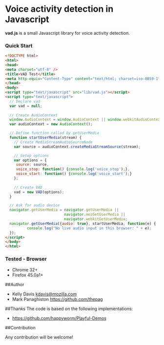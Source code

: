 # Voice activity detection in Javascript


__vad.js__ is a small Javascript library for voice activity detection.

### Quick Start

```html
<!DOCTYPE html>
<html>
<head>
<meta charset="utf-8" />
<title>VAD Test</title>
<meta http-equiv="Content-Type" content="text/html; charset=iso-8859-1" />
</head>
<body>
<script type="text/javascript" src="lib/vad.js"></script>
<script type="text/javascript">
  // Declare vad
  var vad = null;
  
  // Create AudioContext
  window.AudioContext = window.AudioContext || window.webkitAudioContext;
  var audioContext = new AudioContext();

  // Define function called by getUserMedia 
  function startUserMedia(stream) {
    // Create MediaStreamAudioSourceNode
    var source = audioContext.createMediaStreamSource(stream);

    // Setup options
    var options = {
     source: source,
     voice_stop: function() {console.log('voice_stop');}, 
     voice_start: function() {console.log('voice_start');}
    }; 
    
    // Create VAD
    vad = new VAD(options);
  }

  // Ask for audio device
  navigator.getUserMedia = navigator.getUserMedia || 
                           navigator.mozGetUserMedia || 
                           navigator.webkitGetUserMedia;
  navigator.getUserMedia({audio: true}, startUserMedia, function(e) {
          console.log("No live audio input in this browser: " + e);
  });
</script>
</body>
</html>
```


### Tested - Browser
* Chrome 32+
* Firefox 45.0a1+

##Author

* Kelly Davis kdavis@mozilla.com
* Mark Panaghiston https://github.com/thepag


##Thanks
The code is based on the following implementations: 

+ https://github.com/happyworm/Playful-Demos

##Contribution

Any contribution will be welcome!

